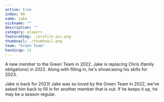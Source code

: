 ```yaml
---
active: true
index: 09
name: jake
nickname: ""
description: ""
category: players
featuredImg: ./profile-pic.png
thumbnail: ./thumbnail.png
team: "Green Team"
handicap: 21
---
```


A new member to the Green Team in 2022. Jake is replacing Chris (family obligations) in 2022.
Along with filling in, he's showcasing his skills for 2023.

Jake is back for 2023! Jake was so loved by the Green Team in 2022, we've asked him back to fill in for another member that is out. If he keeps it up, he may be a season regular. 